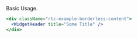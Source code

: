 Basic Usage.

```jsx
<div className="rtc-example-borderless-content">
  <WidgetHeader title="Some Title" />
</div>
```
